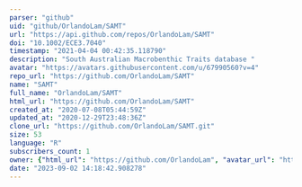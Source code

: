 ```yaml
---
parser: "github"
uid: "github/OrlandoLam/SAMT"
url: "https://api.github.com/repos/OrlandoLam/SAMT"
doi: "10.1002/ECE3.7040"
timestamp: "2021-04-04 00:42:35.118790"
description: "South Australian Macrobenthic Traits database "
avatar: "https://avatars.githubusercontent.com/u/67990560?v=4"
repo_url: "https://github.com/OrlandoLam/SAMT"
name: "SAMT"
full_name: "OrlandoLam/SAMT"
html_url: "https://github.com/OrlandoLam/SAMT"
created_at: "2020-07-08T05:44:59Z"
updated_at: "2020-12-29T23:48:36Z"
clone_url: "https://github.com/OrlandoLam/SAMT.git"
size: 53
language: "R"
subscribers_count: 1
owner: {"html_url": "https://github.com/OrlandoLam", "avatar_url": "https://avatars.githubusercontent.com/u/67990560?v=4", "login": "OrlandoLam", "type": "User"}
date: "2023-09-02 14:18:42.908278"
---
```

